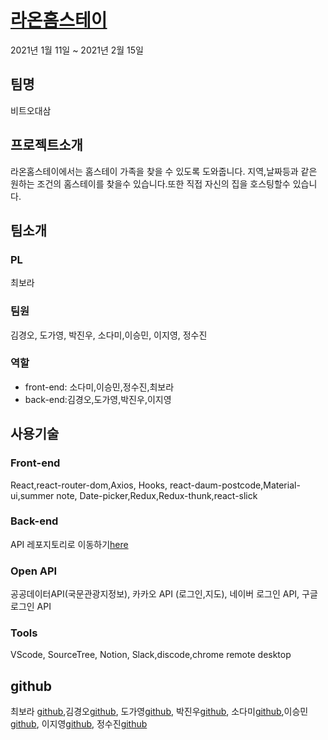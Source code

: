 # [라온홈스테이](http://raonhomestay.tk/)
2021년 1월 11일 ~ 2021년 2월 15일 

## 팀명 
비트오대삼

## 프로젝트소개
라온홈스테이에서는 홈스테이 가족을 찾을 수 있도록 도와줍니다. 지역,날짜등과 같은 원하는 조건의 홈스테이를 찾을수 있습니다.또한 직접 자신의 집을 호스팅할수 있습니다.

## 팀소개
### PL
최보라
### 팀원
김경오, 도가영, 박진우, 소다미,이승민, 이지영, 정수진
### 역할
- front-end: 소다미,이승민,정수진,최보라
- back-end:김경오,도가영,박진우,이지영

## 사용기술
### Front-end
React,react-router-dom,Axios, Hooks, react-daum-postcode,Material-ui,summer note, Date-picker,Redux,Redux-thunk,react-slick

### Back-end
API 레포지토리로 이동하기[here](https://github.com/bitbanban/korea-tour)

### Open API
공공데이터API(국문관광지정보), 카카오 API (로그인,지도), 네이버 로그인 API, 구글 로그인 API


### Tools
 VScode, SourceTree, Notion, Slack,discode,chrome remote desktop
 
 
## github
최보라 [github](https://github.com/september21st),김경오[github](https://github.com/KIM-KYOUNG-OH), 도가영[github](https://github.com/young-d), 박진우[github](https://github.com/krapoownij), 소다미[github](https://github.com/dami7177),이승민[github](https://github.com/smin9408), 이지영[github](https://github.com/Leejeoung), 정수진[github](https://github.com/tkznzl12)
